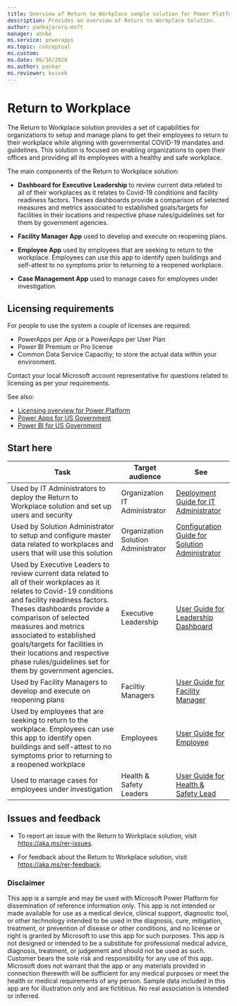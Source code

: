 ```yaml
---
title: Overview of Return to Workplace sample solution for Power Platform | Microsoft Docs
description: Provides an overview of Return to Workplace Solution.
author: pankajarora-msft
manager: annbe
ms.service: powerapps
ms.topic: conceptual
ms.custom: 
ms.date: 06/30/2020
ms.author: pankar
ms.reviewer: kvivek
---
```

# Return to Workplace

The Return to Workplace solution provides a set of capabilities for organizations to setup and manage plans to get their employees to return to their workplace while aligning with governmental COVID-19 mandates and guidelines. This solution is focused on enabling organizations to open their offices and providing all its employees with a healthy and safe workplace.

The main components of the Return to Workplace solution:

- **Dashboard for Executive Leadership** to review current data related to all of their workplaces as it relates to Covid-19 conditions and facility readiness factors. Theses dashboards provide a comparison of selected measures and metrics associated to established goals/targets for facilities in their locations and respective phase rules/guidelines set for them by government agencies.

- **Facility Manager App** used to develop and execute on reopening plans.

- **Employee App** used by employees that are seeking to return to the workplace. Employees can use this app to identify open buildings and self-attest to no symptoms prior to returning to a reopened workplace.

- **Case Management App** used to manage cases for employees under investigation.


<!--
## Demo: Quick overview

Watch a quick overview of the solution.

<br/>

> add video embed link

-->

## Licensing requirements

For people to use the system a couple of licenses are required:​

- PowerApps per App or a PowerApps per User Plan
- Power BI Premium or Pro license
- Common Data Service Capacitiy; to store the actual data within your environment.

Contact your local Microsoft account representative for questions related to licensing as per your requirements.

See also: 
- [Licensing overview for Power Platform](https://docs.microsoft.com/power-platform/admin/pricing-billing-skus)
- [Power Apps for US Government](https://docs.microsoft.com/power-platform/admin/powerapps-us-government)
- [Power BI for US Government](https://docs.microsoft.com/power-bi/service-govus-overview)

## Start here

|Task | Target audience|See|
|--|--|--|
|Used by IT Administrators to deploy the Return to Workplace solution and set up users and security|Organization IT Administrator|[Deployment Guide for IT Administrator](deploy.md)|
|Used by Solution Administrator to setup and configure master data related to workplaces and users that will use this solution|Organization Solution Administrator|[Configuration Guide for Solution Administrator](configure.md)
|Used by Executive Leaders to review current data related to all of their workplaces as it relates to Covid-19 conditions and facility readiness factors. Theses dashboards provide a comparison of selected measures and metrics associated to established goals/targets for facilities in their locations and respective phase rules/guidelines set for them by government agencies.|Executive Leadership|[User Guide for Leadership Dashboard](dashboard-for-executive-leadership.md)|
|Used by Facility Managers to develop and execute on reopening plans|Faciltiy Managers|[User Guide for Facility Manager](app-for-facility-manager.md)
|Used by employees that are seeking to return to the workplace. Employees can use this app to identify open buildings and self-attest to no symptoms prior to returning to a reopened workplace|Employees|[User Guide for Employee](app-for-employee.md)
|Used to manage cases for employees under investigation|Health & Safety Leaders|[User Guide for Health & Safety Lead](app-for-health-and-safety-lead.md)


## Issues and feedback

- To report an issue with the Return to Workplace solution, visit <https://aka.ms/rer-issues>.

- For feedback about the Return to Workplace solution, visit <https://aka.ms/rer-feedback>.


### Disclaimer

This app is a sample and may be used with Microsoft Power Platform for dissemination of reference information only. This app is not intended or made available for use as a medical device, clinical support, diagnostic tool, or other technology intended to be used in the diagnosis, cure, mitigation, treatment, or prevention of disease or other conditions, and no license or right is granted by Microsoft to use this app for such purposes. This app is not designed or intended to be a substitute for professional medical advice, diagnosis, treatment, or judgement and should not be used as such. Customer bears the sole risk and responsibility for any use of this app. Microsoft does not warrant that the app or any materials provided in connection therewith will be sufficient for any medical purposes or meet the health or medical requirements of any person. Sample data included in this app are for illustration only and are fictitious. No real association is intended or inferred.
